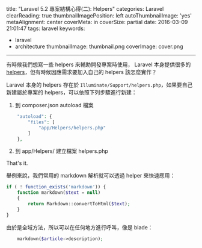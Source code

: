 title: "Laravel 5.2 專案結構心得(二): Helpers"
categories: Laravel
clearReading: true
thumbnailImagePosition: left
autoThumbnailImage: 'yes'
metaAlignment: center
coverMeta: in
coverSize: partial
date: 2016-03-09 21:01:47
tags: laravel
keywords:
- laravel
- architecture
thumbnailImage: thumbnail.png
coverImage: cover.png
---
有時候我們想寫一些 helpers 來輔助開發專案時使用， Laravel 本身提供很多的 [helpers](https://laravel.com/docs/5.2/helpers)，但有時候因應需求要加入自己的 helpers 該怎麼實作？

<!--more-->

Laravel 本身的 helpers 存在於 `Illuminate/Support/helpers.php`，如果要自己新建屬於專案的 helpers，可以依照下列步驟進行新建：

1. 到 composer.json autoload 檔案
``` php
    "autoload": {
        "files": [
            "app/Helpers/helpers.php"
        ]
    },
```
2. 到 app/Helpers/ 建立檔案 helpers.php

That's it.

舉例來說，我們常用的 markdown 解析就可以透過 helper 來快速應用：

``` php
if ( ! function_exists('markdown')) {
    function markdown($text = null)
    {
        return Markdown::convertToHtml($text);
    }
}
```

由於是全域方法，所以可以在任何地方進行呼叫，像是 blade：
``` php
    markdown($article->description);
```